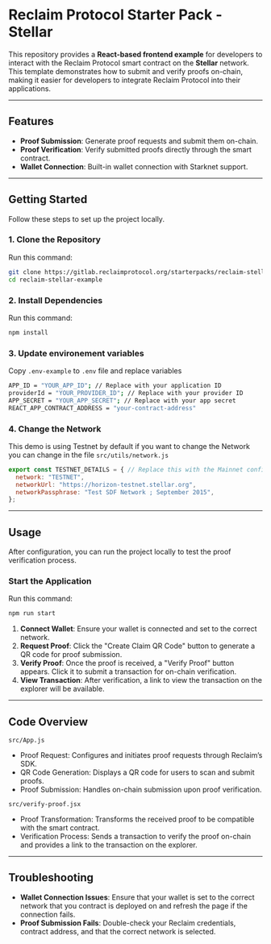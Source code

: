 # Reclaim Protocol Starter Pack - Stellar

This repository provides a **React-based frontend example** for developers to interact with the Reclaim Protocol smart contract on the **Stellar** network. This template demonstrates how to submit and verify proofs on-chain, making it easier for developers to integrate Reclaim Protocol into their applications.

---

## Features

- **Proof Submission**: Generate proof requests and submit them on-chain.
- **Proof Verification**: Verify submitted proofs directly through the smart contract.
- **Wallet Connection**: Built-in wallet connection with Starknet support.

---

## Getting Started

Follow these steps to set up the project locally.

### 1. Clone the Repository

Run this command:
```bash
git clone https://gitlab.reclaimprotocol.org/starterpacks/reclaim-stellar-example.git
cd reclaim-stellar-example
```
### 2. Install Dependencies

Run this command:
```bash
npm install
```
### 3. Update environement variables

Copy `.env-example` to `.env` file and replace variables

```bash
APP_ID = "YOUR_APP_ID"; // Replace with your application ID
providerId = "YOUR_PROVIDER_ID"; // Replace with your provider ID
APP_SECRET = "YOUR_APP_SECRET"; // Replace with your app secret
REACT_APP_CONTRACT_ADDRESS = "your-contract-address"
```


### 4. Change the Network
This demo is using Testnet by default if you want to change the Network you can change in the file `src/utils/network.js`
```javascript
export const TESTNET_DETAILS = { // Replace this with the Mainnet config
  network: "TESTNET",
  networkUrl: "https://horizon-testnet.stellar.org",
  networkPassphrase: "Test SDF Network ; September 2015",
};
```

---

## Usage

After configuration, you can run the project locally to test the proof verification process.

### Start the Application

Run this command:
```bash
npm run start
```
1. **Connect Wallet**: Ensure your wallet is connected and set to the correct network.
2. **Request Proof**: Click the "Create Claim QR Code" button to generate a QR code for proof submission.
3. **Verify Proof**: Once the proof is received, a "Verify Proof" button appears. Click it to submit a transaction for on-chain verification.
4. **View Transaction**: After verification, a link to view the transaction on the explorer will be available.

---

## Code Overview

`src/App.js`

- Proof Request: Configures and initiates proof requests through Reclaim’s SDK.
- QR Code Generation: Displays a QR code for users to scan and submit proofs.
- Proof Submission: Handles on-chain submission upon proof verification.

`src/verify-proof.jsx`

- Proof Transformation: Transforms the received proof to be compatible with the smart contract.
- Verification Process: Sends a transaction to verify the proof on-chain and provides a link to the transaction on the explorer.

---

## Troubleshooting

- **Wallet Connection Issues**: Ensure that your wallet is set to the correct network that you contract is deployed on and refresh the page if the connection fails.
- **Proof Submission Fails**: Double-check your Reclaim credentials, contract address, and that the correct network is selected.